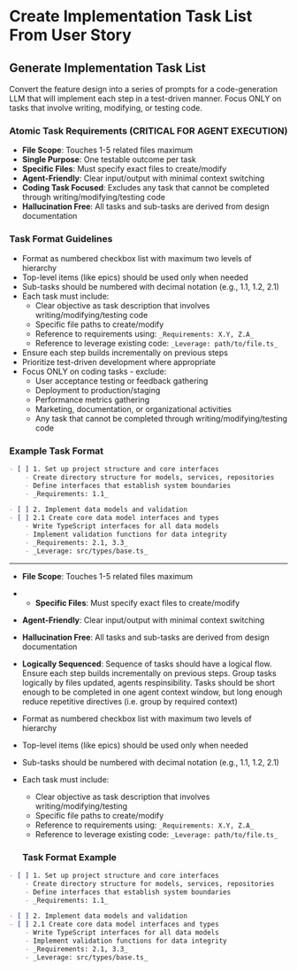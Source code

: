 
# Create Implementation Task List From User Story

## Generate Implementation Task List
Convert the feature design into a series of prompts for a code-generation LLM that will implement each step in a test-driven manner. Focus ONLY on tasks that involve writing, modifying, or testing code.

### Atomic Task Requirements (CRITICAL FOR AGENT EXECUTION)
- **File Scope**: Touches 1-5 related files maximum
- **Single Purpose**: One testable outcome per task
- **Specific Files**: Must specify exact files to create/modify
- **Agent-Friendly**: Clear input/output with minimal context switching
- **Coding Task Focused**: Excludes any task that cannot be completed through writing/modifying/testing code
- **Hallucination Free**: All tasks and sub-tasks are derived from design documentation

### Task Format Guidelines
- Format as numbered checkbox list with maximum two levels of hierarchy
- Top-level items (like epics) should be used only when needed
- Sub-tasks should be numbered with decimal notation (e.g., 1.1, 1.2, 2.1)
- Each task must include:
  - Clear objective as task description that involves writing/modifying/testing code
  - Specific file paths to create/modify
  - Reference to requirements using: `_Requirements: X.Y, Z.A_`
  - Reference to leverage existing code: `_Leverage: path/to/file.ts_`
- Ensure each step builds incrementally on previous steps
- Prioritize test-driven development where appropriate
- Focus ONLY on coding tasks - exclude:
  - User acceptance testing or feedback gathering
  - Deployment to production/staging
  - Performance metrics gathering
  - Marketing, documentation, or organizational activities
  - Any task that cannot be completed through writing/modifying/testing code

### Example Task Format

```markdown
- [ ] 1. Set up project structure and core interfaces
    - Create directory structure for models, services, repositories
    - Define interfaces that establish system boundaries
    - _Requirements: 1.1_

- [ ] 2. Implement data models and validation
- [ ] 2.1 Create core data model interfaces and types
    - Write TypeScript interfaces for all data models
    - Implement validation functions for data integrity
    - _Requirements: 2.1, 3.3_
    - _Leverage: src/types/base.ts_
```

---

- **File Scope**: Touches 1-5 related files maximum
- - **Specific Files**: Must specify exact files to create/modify
- **Agent-Friendly**: Clear input/output with minimal context switching
- **Hallucination Free**: All tasks and sub-tasks are derived from design documentation
- **Logically Sequenced**: Sequence of tasks should have a logical flow. Ensure each step builds incrementally on previous steps. Group tasks logically by files updated, agents respinsibility. Tasks should be short enough to be
completed in one agent context window, but long enough reduce repetitive directives (i.e. group by required context)

- Format as numbered checkbox list with maximum two levels of hierarchy
- Top-level items (like epics) should be used only when needed
- Sub-tasks should be numbered with decimal notation (e.g., 1.1, 1.2, 2.1)
- Each task must include:
  - Clear objective as task description that involves writing/modifying/testing
  - Specific file paths to create/modify
  - Reference to requirements using: `_Requirements: X.Y, Z.A_`
  - Reference to leverage existing code: `_Leverage: path/to/file.ts_`

  ### Task Format Example

```markdown
- [ ] 1. Set up project structure and core interfaces
    - Create directory structure for models, services, repositories
    - Define interfaces that establish system boundaries
    - _Requirements: 1.1_

- [ ] 2. Implement data models and validation
- [ ] 2.1 Create core data model interfaces and types
    - Write TypeScript interfaces for all data models
    - Implement validation functions for data integrity
    - _Requirements: 2.1, 3.3_
    - _Leverage: src/types/base.ts_
